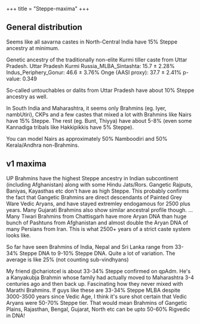 +++
title = "Steppe-maxima"
+++

## General distribution
Seems like all savarna castes in North-Central India have 15% Steppe ancestry at minimum.

Genetic ancestry of the traditionally non-elite Kurmi tiller caste from Uttar Pradesh. Uttar Pradesh Kurmi Russia_MLBA_Sintashta: 15.7 ± 2.28% Indus_Periphery_Gonur: 46.6 ± 3.76% Onge (AASI proxy): 37.7 ± 2.41% p-value: 0.349

So-called untouchables or dalits from Uttar Pradesh have about 10% Steppe ancestry as well.

In South India and Maharashtra, it seems only Brahmins (eg. Iyer, nambUtiri), CKPs and a few castes that mixed a lot with Brahmins like Nairs have 15% Steppe. The rest (eg. Bunt, Thiyya) have about 5-8% (even some Kannadiga tribals like Hakkipikkis have 5% Steppe).

You can model Nairs as approximately 50% Namboodiri and 50% Kerala/Andhra non-Brahmins.

## v1 maxima
UP Brahmins have the highest Steppe ancestry in Indian subcontinent (including Afghanistan) along with some Hindu Jats/Rors. Gangetic Rajputs, Baniyas, Kayasthas etc don't have as high Steppe. This probably confirms the fact that Gangetic Brahmins are direct descendants of Painted Grey Ware Vedic Aryans, and have stayed extremley endogamous for 2500 plus years. Many Gujarati Brahmins also show similar ancestral profile though. ... Many Tiwari Brahmins from Chattisgarh have more Aryan DNA than huge bunch of Pashtuns from Afghanistan and almost double the Aryan DNA of many Persians from Iran. This is what 2500+ years of a strict caste system looks like.

So far have seen Brahmins of India,  Nepal and Sri Lanka range from 33-34% Steppe DNA to 9-10% Steppe DNA. Quite a lot of variation. The average is like 25% (not counting sub-vindhyans)

My friend @chariotcel is about 33-34% Steppe confirmed on qpAdm. He's a Kanyakubja Brahmin whose family had actually moved to Maharashtra 3-4 centuries ago and then back up. Fascinating how they never mixed with Marathi Brahmins. If guys like these are 33-34% Steppe MLBA despite 3000-3500 years since Vedic Age, I think it's sure shot certain that Vedic Aryans were 50-70% Steppe tier. That would mean Brahmins of Gangetic Plains, Rajasthan, Bengal, Gujarat, North etc can be upto 50-60% Rigvedic in DNA!




